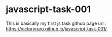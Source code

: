 # javascript-task-001
This is basically my first js task
github page url : https://victoryruro.github.io/javascript-task-001/
